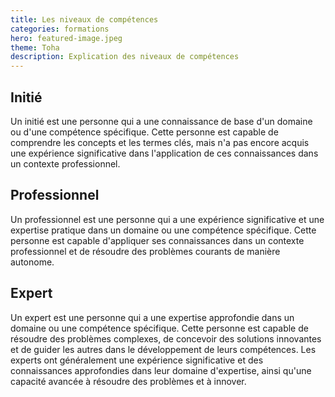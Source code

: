 ```yaml
---
title: Les niveaux de compétences
categories: formations
hero: featured-image.jpeg
theme: Toha
description: Explication des niveaux de compétences
---
```


## Initié
Un initié est une personne qui a une connaissance de base d'un domaine ou d'une compétence spécifique. Cette personne est capable de comprendre les concepts et les termes clés, mais n'a pas encore acquis une expérience significative dans l'application de ces connaissances dans un contexte professionnel.

## Professionnel
Un professionnel est une personne qui a une expérience significative et une expertise pratique dans un domaine ou une compétence spécifique. Cette personne est capable d'appliquer ses connaissances dans un contexte professionnel et de résoudre des problèmes courants de manière autonome.

## Expert
Un expert est une personne qui a une expertise approfondie dans un domaine ou une compétence spécifique. Cette personne est capable de résoudre des problèmes complexes, de concevoir des solutions innovantes et de guider les autres dans le développement de leurs compétences. Les experts ont généralement une expérience significative et des connaissances approfondies dans leur domaine d'expertise, ainsi qu'une capacité avancée à résoudre des problèmes et à innover.
